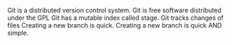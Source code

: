 Git is a distributed version control system.
Git is free software  distributed under the GPL
Git has a mutable index called stage.
Git tracks changes of files
Creating a new branch is quick.
Creating a new branch is quick AND simple.